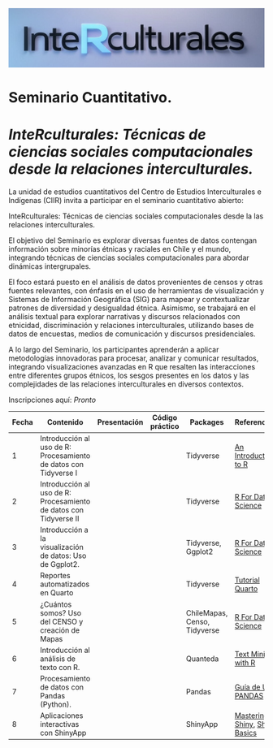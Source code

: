 ![](img/curso-r1.png)

# Seminario Cuantitativo.

# ***InteRculturales:** Técnicas de ciencias sociales computacionales desde la relaciones interculturales.*

La unidad de estudios cuantitativos del Centro de Estudios Interculturales e Indígenas (CIIR) invita a participar en el seminario cuantitativo abierto:

InteRculturales: Técnicas de ciencias sociales computacionales desde la las relaciones interculturales.

El objetivo del Seminario es explorar diversas fuentes de datos contengan información sobre minorías étnicas y raciales en Chile y el mundo, integrando técnicas de ciencias sociales computacionales para abordar dinámicas intergrupales.

El foco estará puesto en el análisis de datos provenientes de censos y otras fuentes relevantes, con énfasis en el uso de herramientas de visualización y Sistemas de Información Geográfica (SIG) para mapear y contextualizar patrones de diversidad y desigualdad étnica. Asimismo, se trabajará en el análisis textual para explorar narrativas y discursos relacionados con etnicidad, discriminación y relaciones interculturales, utilizando bases de datos de encuestas, medios de comunicación y discursos presidenciales.

A lo largo del Seminario, los participantes aprenderán a aplicar metodologías innovadoras para procesar, analizar y comunicar resultados, integrando visualizaciones avanzadas en R que resalten las interacciones entre diferentes grupos étnicos, los sesgos presentes en los datos y las complejidades de las relaciones interculturales en diversos contextos.

Inscripciones aquí: *Pronto*

| Fecha | Contenido                                                         | Presentación | Código práctico | Packages                     | Referencias                                                                                                               |
|------------|---------------------|------------|------------|------------|------------|
| 1     | Introducción al uso de R: Procesamiento de datos con Tidyverse I  |              |                 | Tidyverse                    | [An Introduction to R](https://intro2r.com "An Introduction to R [Libro]")                                                |
| 2     | Introducción al uso de R: Procesamiento de datos con Tidyverse II |              |                 | Tidyverse                    | [R For Data Science](https://r4ds.had.co.nz/ "R For Data Science")                                                        |
| 3     | Introducción a la visualización de datos: Uso de Ggplot2.         |              |                 | Tidyverse, Ggplot2           | [R For Data Science](https://r4ds.had.co.nz/ "R For Data Science")                                                        |
| 4     | Reportes automatizados en Quarto                                  |              |                 | Tidyverse                    | [Tutorial Quarto](https://quarto.org/docs/get-started/hello/rstudio.html)                                                 |
| 5     | ¿Cuántos somos? Uso del CENSO y creación de Mapas                 |              |                 | ChileMapas, Censo, Tidyverse | [R For Data Science](https://r4ds.had.co.nz/ "R For Data Science")                                                        |
| 6     | Introducción al análisis de texto con R.                          |              |                 | Quanteda                     | [Text Mining with R](https://www.tidytextmining.com/)                                                                     |
| 7     | Procesamiento de datos con Pandas (Python).                       |              |                 | Pandas                       | [Guía de Uso PANDAS](https://pandas.pydata.org/docs/user_guide/index.html)                                                |
| 8     | Aplicaciones interactivas con ShinyApp                            |              |                 | ShinyApp                     | [Mastering Shiny](https://mastering-shiny.org), [Shiny Basics](https://shiny.posit.co/r/getstarted/shiny-basics/lesson1/) |
